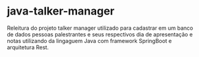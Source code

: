 # java-talker-manager
Releitura do projeto talker manager utilizado para cadastrar em um banco de dados pessoas palestrantes e seus respectivos dia de apresentação e notas utilizando da lingaguem Java com framework SpringBoot e arquitetura Rest.
